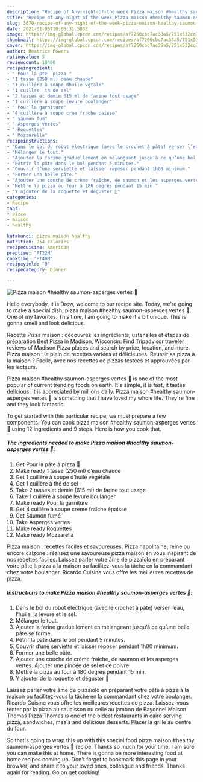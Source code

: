 ```yaml
---
description: "Recipe of Any-night-of-the-week Pizza maison #healthy saumon-asperges vertes 🌱"
title: "Recipe of Any-night-of-the-week Pizza maison #healthy saumon-asperges vertes 🌱"
slug: 3670-recipe-of-any-night-of-the-week-pizza-maison-healthy-saumon-asperges-vertes
date: 2021-01-05T10:06:31.583Z
image: https://img-global.cpcdn.com/recipes/af7260cbc7ac38a5/751x532cq70/pizza-maison-healthy-saumon-asperges-vertes-🌱-photo-principale-de-la-recette.jpg
thumbnail: https://img-global.cpcdn.com/recipes/af7260cbc7ac38a5/751x532cq70/pizza-maison-healthy-saumon-asperges-vertes-🌱-photo-principale-de-la-recette.jpg
cover: https://img-global.cpcdn.com/recipes/af7260cbc7ac38a5/751x532cq70/pizza-maison-healthy-saumon-asperges-vertes-🌱-photo-principale-de-la-recette.jpg
author: Beatrice Powers
ratingvalue: 5
reviewcount: 10400
recipeingredient:
- " Pour la pte  pizza "
- "1 tasse (250 ml) deau chaude"
- "1 cuillère à soupe dhuile vgtale"
- "1 cuillre  th de sel"
- "2 tasses et demie 615 ml de farine tout usage"
- "1 cuillère à soupe levure boulanger"
- " Pour la garniture"
- "4 cuillère à soupe crme frache paisse"
- " Saumon fum"
- " Asperges vertes"
- " Roquettes"
- " Mozzarella"
recipeinstructions:
- "Dans le bol du robot électrique (avec le crochet à pâte) verser l’eau, l’huile, la levure et le sel."
- "Mélanger le tout."
- "Ajouter la farine graduellement en mélangeant jusqu’à ce qu’une belle pâte se forme."
- "Pétrir la pâte dans le bol pendant 5 minutes."
- "Couvrir d’une serviette et laisser reposer pendant 1h00 minimum."
- "Former une belle pâte."
- "Ajouter une couche de crème fraîche, de saumon et les asperges vertes. Ajouter une pincée de sel et de poivre."
- "Mettre la pizza au four à 180 degrés pendant 15 min."
- "Y ajouter de la roquette et déguster 🍴"
categories:
- Recipe
tags:
- pizza
- maison
- healthy

katakunci: pizza maison healthy 
nutrition: 254 calories
recipecuisine: American
preptime: "PT22M"
cooktime: "PT40M"
recipeyield: "3"
recipecategory: Dinner

---
```



![Pizza maison #healthy saumon-asperges vertes 🌱](https://img-global.cpcdn.com/recipes/af7260cbc7ac38a5/751x532cq70/pizza-maison-healthy-saumon-asperges-vertes-🌱-photo-principale-de-la-recette.jpg)

Hello everybody, it is Drew, welcome to our recipe site. Today, we're going to make a special dish, pizza maison #healthy saumon-asperges vertes 🌱. One of my favorites. This time, I am going to make it a bit unique. This is gonna smell and look delicious.

Recette Pizza maison : découvrez les ingrédients, ustensiles et étapes de préparation Best Pizza in Madison, Wisconsin: Find Tripadvisor traveler reviews of Madison Pizza places and search by price, location, and more. Pizza maison : le plein de recettes variées et délicieuses. Réussir sa pizza à la maison ? Facile, avec nos recettes de pizzas testées et approuvées par les lecteurs.

Pizza maison #healthy saumon-asperges vertes 🌱 is one of the most popular of current trending foods on earth. It's simple, it is fast, it tastes delicious. It is appreciated by millions daily. Pizza maison #healthy saumon-asperges vertes 🌱 is something that I have loved my whole life. They're fine and they look fantastic.


To get started with this particular recipe, we must prepare a few components. You can cook pizza maison #healthy saumon-asperges vertes 🌱 using 12 ingredients and 9 steps. Here is how you cook that.

<!--inarticleads1-->

##### The ingredients needed to make Pizza maison #healthy saumon-asperges vertes 🌱:

1. Get  Pour la pâte à pizza 🍕
1. Make ready 1 tasse (250 ml) d’eau chaude
1. Get 1 cuillère à soupe d’huile végétale
1. Get 1 cuillère à thé de sel
1. Take 2 tasses et demie (615 ml) de farine tout usage
1. Take 1 cuillère à soupe levure boulanger
1. Make ready  Pour la garniture
1. Get 4 cuillère à soupe crème fraîche épaisse
1. Get  Saumon fumé
1. Take  Asperges vertes
1. Make ready  Roquettes
1. Make ready  Mozzarella


Pizza maison : recettes faciles et savoureuses. Pizza napolitaine, reine ou encore calzone : réalisez une savoureuse pizza maison en vous inspirant de nos recettes faciles. Laissez parler votre âme de pizzaïolo en préparant votre pâte à pizza à la maison ou facilitez-vous la tâche en la commandant chez votre boulanger. Ricardo Cuisine vous offre les meilleures recettes de pizza. 

<!--inarticleads2-->

##### Instructions to make Pizza maison #healthy saumon-asperges vertes 🌱:

1. Dans le bol du robot électrique (avec le crochet à pâte) verser l’eau, l’huile, la levure et le sel.
1. Mélanger le tout.
1. Ajouter la farine graduellement en mélangeant jusqu’à ce qu’une belle pâte se forme.
1. Pétrir la pâte dans le bol pendant 5 minutes.
1. Couvrir d’une serviette et laisser reposer pendant 1h00 minimum.
1. Former une belle pâte.
1. Ajouter une couche de crème fraîche, de saumon et les asperges vertes. Ajouter une pincée de sel et de poivre.
1. Mettre la pizza au four à 180 degrés pendant 15 min.
1. Y ajouter de la roquette et déguster 🍴


Laissez parler votre âme de pizzaïolo en préparant votre pâte à pizza à la maison ou facilitez-vous la tâche en la commandant chez votre boulanger. Ricardo Cuisine vous offre les meilleures recettes de pizza. Laissez-vous tenter par la pizza au saucisson ou celle au jambon de Bayonne! Maison Thomas Pizza Thomas is one of the oldest restaurants in cairo serving pizza, sandwiches, meals and delicious desserts. Placer la grille au centre du four. 

So that's going to wrap this up with this special food pizza maison #healthy saumon-asperges vertes 🌱 recipe. Thanks so much for your time. I am sure you can make this at home. There is gonna be more interesting food at home recipes coming up. Don't forget to bookmark this page in your browser, and share it to your loved ones, colleague and friends. Thanks again for reading. Go on get cooking!
